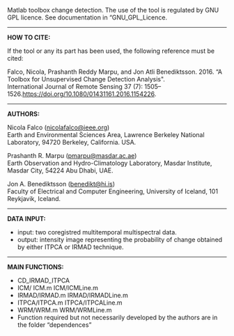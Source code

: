 Matlab toolbox change detection. The use of the tool is regulated by GNU GPL licence. See documentation in “GNU_GPL_Licence.

********************************************************************
**HOW TO CITE:**

If the tool or any its part has been used, the following reference must be cited:
 
Falco, Nicola, Prashanth Reddy Marpu, and Jon Atli Benediktsson. 2016. “A Toolbox for Unsupervised Change Detection Analysis".\
International Journal of Remote Sensing 37 (7): 1505–1526.https://doi.org/10.1080/01431161.2016.1154226.


********************************************************************
**AUTHORS:**

Nicola Falco (nicolafalco@ieee.org)\
Earth and Environmental Sciences Area, Lawrence Berkeley National Laboratory, 94720 Berkeley, California. USA.

Prashanth R. Marpu (pmarpu@masdar.ac.ae)\
Earth Observation and Hydro-Climatology Laboratory, Masdar Institute, Masdar City, 54224 Abu Dhabi, UAE.

Jon A. Benediktsson (benedikt@hi.is)\
Faculty of Electrical and Computer Engineering, University of Iceland, 101 Reykjavik, Iceland.


********************************************************************
**DATA INPUT:**
* input: two coregistred multitemporal multispectral data. 
* output: intensity image representing the probability of change obtained by either ITPCA or IRMAD technique.


********************************************************************
**MAIN FUNCTIONS:**
* CD_IRMAD_ITPCA
* ICM/ ICM.m	ICM/ICMLine.m
* IRMAD/IRMAD.m	IRMAD/IRMADLine.m
* ITPCA/ITPCA.m	ITPCA/ITPCALine.m
* WRM/WRM.m	WRM/WRMLine.m
* Function required but not necessarily developed by the authors are in the folder “dependences”

